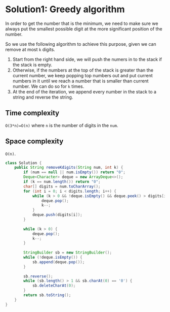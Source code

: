 # Solution1: Greedy algorithm

In order to get the number that is the minimum, we need to make sure we always put the smallest possible digit at the more significant position of the number. 

So we use the following algorithm to achieve this purpose, given we can remove at most `k` digits. 

1. Start from the right hand side, we will push the numers in to the stack if the stack is empty.  
2. Otherwise, if the numbers at the top of the stack is greater than the current number, we keep popping top numbers out and put current numbers in it until we reach a number that is smaller than current number. We can do so for `k` times. 
3. At the end of the iteration, we append every number in the stack to a string and reverse the string.  

## Time complexity

`O(3*n)=O(n)` where `n` is the number of digits in the `num`.  

## Space complexity

`O(n)`. 

```java
class Solution {
    public String removeKdigits(String num, int k) {
        if (num == null || num.isEmpty()) return "0";
        Deque<Character> deque = new ArrayDeque<>();
        if (k == num.length()) return "0";
        char[] digits = num.toCharArray();
        for (int i = 0; i < digits.length; i++) {
            while (k > 0 && !deque.isEmpty() && deque.peek() > digits[i]) {
                deque.pop();
                k--;
            }
            deque.push(digits[i]);
        }
        
        while (k > 0) {
            deque.pop();
            k--;
        }
        
        StringBuilder sb = new StringBuilder();
        while (!deque.isEmpty()) {
            sb.append(deque.pop());
        }
        
        sb.reverse();
        while (sb.length() > 1 && sb.charAt(0) == '0') {
            sb.deleteCharAt(0);
        }
        return sb.toString();
    }
}
```
